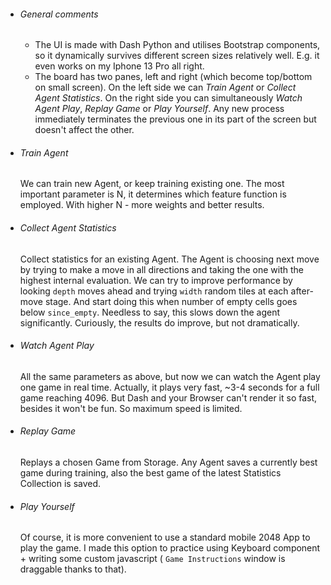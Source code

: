 * ###### General comments
    * The UI is made with Dash Python and utilises Bootstrap components, so it dynamically survives different screen sizes relatively well. E.g. it even works on my Iphone 13 Pro all right.
    * The board has two panes, left and right (which become top/bottom on small screen). On the left side we can *Train Agent* or *Collect Agent Statistics*. On the right side you can simultaneously *Watch Agent Play*, *Replay Game* or *Play Yourself*. Any new process immediately terminates the previous one in its part of the screen but doesn't affect the other.
* ###### Train Agent
    We can train new Agent, or keep training existing one. The most important parameter is N, it determines which feature function is employed. With higher N - more weights and better results.
* ###### Collect Agent Statistics
    Collect statistics for an existing Agent. The Agent is choosing next move by trying to make a move in all directions and taking the one with the highest internal evaluation. We can try to improve performance by looking `depth` moves ahead and trying `width` random tiles at each after-move stage. And start doing this when number of empty cells goes below `since_empty`. Needless to say, this slows down the agent significantly. Curiously, the results do improve, but not dramatically.
* ###### Watch Agent Play
    All the same parameters as above, but now we can watch the Agent play one game in real time. Actually, it plays very fast, ~3-4 seconds for a full game reaching 4096. But Dash and your Browser can't render it so fast, besides it won't be fun. So maximum speed is limited.
* ###### Replay Game
    Replays a chosen Game from Storage. Any Agent saves a currently best game during training, also the best game of the latest Statistics Collection is saved.
* ###### Play Yourself
    Of course, it is more convenient to use a standard mobile 2048 App to play the game. I made this option to practice using Keyboard component + writing some custom javascript ( `Game Instructions` window is draggable thanks to that).